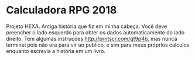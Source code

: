 # Calculadora RPG 2018
Projeto HEXA. Antiga história que fiz em minha cabeça.
Você deve preencher o lado esquerdo para obter os dados automaticamente do lado direito.
Tem algumas instruções http://prntscr.com/qt9p4b, mas nunca terminei pois não era para vir ao publico, e sim para meus próprios calculos enquanto escrevia a história em um livro.
